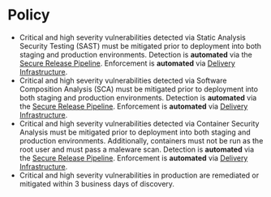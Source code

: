 # Policy

- Critical and high severity vulnerabilities detected via Static Analysis Security Testing (SAST) must be mitigated 
prior to deployment into both staging and production environments. Detection is **automated** via the
[Secure Release Pipeline]((https://github.com/department-of-veterans-affairs/lighthouse-tornado)). Enforcement is 
**automated** via [Delivery Infrastructure](https://department-of-veterans-affairs.github.io/lighthouse-di-documentation/).
- Critical and high severity vulnerabilities detected via Software Composition Analysis (SCA) must be mitigated prior to
deployment into both staging and production environments. Detection is **automated** via the
[Secure Release Pipeline]((https://github.com/department-of-veterans-affairs/lighthouse-tornado)). Enforcement is
**automated** via [Delivery Infrastructure](https://department-of-veterans-affairs.github.io/lighthouse-di-documentation/).
- Critical and high severity vulnerabilities detected via Container Security Analysis must be mitigated prior to 
deployment into both staging and production environments. Additionally, containers must not be run as the root user and 
must pass a maleware scan. Detection is **automated** via the
[Secure Release Pipeline]((https://github.com/department-of-veterans-affairs/lighthouse-tornado)). Enforcement is
**automated** via [Delivery Infrastructure](https://department-of-veterans-affairs.github.io/lighthouse-di-documentation/).
- Critical and high severity vulnerabilities in production are remediated or mitigated within 3 business days of 
discovery. 